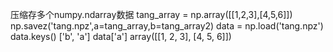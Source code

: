 压缩存多个numpy.ndarray数据
tang_array = np.array([[1,2,3],[4,5,6]])
np.savez('tang.npz',a=tang_array,b=tang_array2)
data = np.load('tang.npz')
data.keys()
['b', 'a']
data['a']
array([[1, 2, 3],
       [4, 5, 6]])
